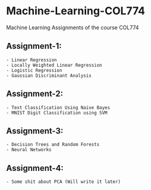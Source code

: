 # Machine-Learning-COL774
Machine Learning Assignments of the course COL774

## Assignment-1:
	- Linear Regression
	- Locally Weighted Linear Regression
	- Logistic Regression
	- Gaussian Discriminant Analysis

## Assignment-2:
	- Text Classification Using Naive Bayes
	- MNIST Digit Classification using SVM

## Assignment-3:
	- Decision Trees and Random Forests
	- Neural Networks

## Assignment-4:
	- Some shit about PCA (Will write it later)